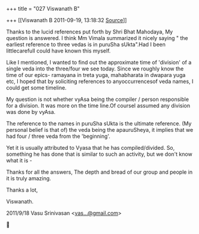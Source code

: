 +++
title = "027 Viswanath B"

+++
[[Viswanath B	2011-09-19, 13:18:32 [Source](https://groups.google.com/g/samskrita/c/DnABtLXxkRA)]]



Thanks to the lucid references put forth by Shri Bhat Mahodaya, My question is answered. I think Mm Vimala summarized it nicely saying " the earliest reference to three vedas is in puruSha sUkta".Had I been littlecarefulI could have known this myself.

  

Like I mentioned, I wanted to find out the approximate time of 'division' of a single veda into the three/four we see today. Since we roughly know the time of our epics- ramayana in treta yuga, mahabharata in dwapara yuga etc, I hoped that by soliciting references to anyoccurrencesof veda names, I could get some timeline. 

  

My question is not whether vyAsa being the compiler / person responsible for a division. It was more on the time line.Of courseI assumed any division was done by vyAsa.

  

The reference to the names in puruSha sUkta is the ultimate reference. (My personal belief is that of) the veda being the apauruSheya, it implies that we had four / three veda from the 'beginning'.

  

Yet it is usually attributed to Vyasa that he has compiled/divided. So, something he has done that is similar to such an activity, but we don't know what it is -

  

Thanks for all the answers, The depth and bread of our group and people in it is truly amazing.

  

Thanks a lot,

  

Viswanath.

  

  
  

2011/9/18 Vasu Srinivasan \<[vas...@gmail.com]()\>



